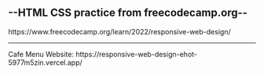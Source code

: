 <h2 background-color: rgba(0,255,255,0)>--HTML CSS practice from freecodecamp.org--</h2>
https://www.freecodecamp.org/learn/2022/responsive-web-design/ 
<hr>
Cafe Menu Website: https://responsive-web-design-ehot-5977m5zin.vercel.app/
